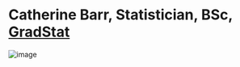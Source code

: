 # Catherine Barr, Statistician, BSc, [GradStat](https://rss.org.uk/membership/professional-development/gradstat)

![image](https://github.com/Statisticskit/Statisticskit/assets/140077173/0d2cf6ea-4cf1-4621-ac19-a76d0d280477)

<!---
Statisticskit/Statisticskit is a ✨ special ✨ repository because its `README.md` (this file) appears on your GitHub profile.
You can click the Preview link to take a look at your changes.
--->
